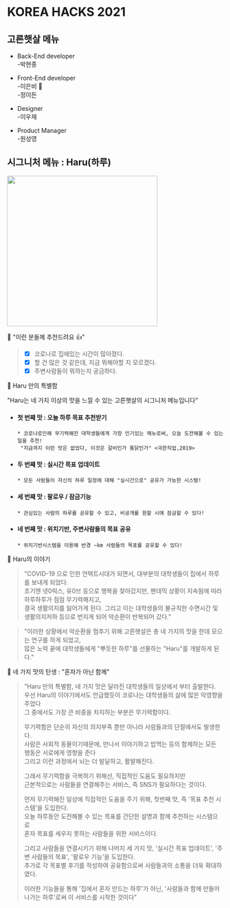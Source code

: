 # KOREA HACKS 2021 

## 고른햇살 메뉴

* Back-End developer  
-박현종

* Front-End developer  
-이은비   :star2:  
-정이든

* Designer  
-이우재 

* Product Manager  
-원성영

## 시그니처 메뉴 : Haru(하루)  
  <a href="#"><img src=https://user-images.githubusercontent.com/76839243/104104209-0aaf0800-52ea-11eb-92c4-6edd37125436.jpg width="350" height="350"></a>   
  
:small_orange_diamond: "이런 분들께 추천드려요 :+1:"
> - [x] 코로나로 집에있는 시간이 많아졌다.
> - [x] 할 건 많은 것 같은데, 지금 뭐해야할 지 모르겠다. 
> - [x] 주변사람들이 뭐하는지 궁금하다.  

:small_orange_diamond: Haru 만의 특별함  

 "Haru는 네 가지 이상의 맛을 느낄 수 있는 고른햇살의 시그니처 메뉴입니다"  
    
  * #### 첫 번째 맛 : 오늘 하루 목표 추천받기  
        * 코로나로인해 무기력해진 대학생들에게 가장 인기있는 메뉴로써, 오늘 도전해볼 수 있는 일을 추천!
         "지금까지 이런 맛은 없었다, 이것은 갈비인가 통닭인가" <극한직업,2019> 
 
 * #### 두 번째 맛 : 실시간 목표 업데이트
       * 모든 사람들이 자신의 하루 일정에 대해 "실시간으로" 공유가 가능한 시스템!  
       
 * #### 세 번째 맛 : 팔로우 / 잠금기능
       * 관심있는 사람의 하루를 공유할 수 있고, 비공개를 원할 시에 잠금할 수 있다!
       
 * #### 네 번째 맛 : 위치기반, 주변사람들의 목표 공유
       * 위치기반시스템을 이용해 반경 ~km 사람들의 목표를 공유할 수 있다!  

:small_orange_diamond: Haru의 이야기  
> "COVID-19 으로 인한 언택트시대가 되면서, 대부분의 대학생들이 집에서 하루를 보내게 되었다.  
>  초기엔 넷0릭스, 유0브 등으로 행복을 찾아갔지만, 팬데믹 상황이 지속됨에 따라 하루하루가 점점 무기력해지고,  
>  결국 생활의지를 잃어가게 된다. 그리고 이는 대학생들의 불규칙한 수면시간 및 생활의지저하 등으로 번지게 되어 악순환이 반복되어 갔다."  

>  "이러한 상황에서 악순환을 멈추기 위해 고른햇살은 총 네 가지의 맛을 한데 모으는 연구를 하게 되었고,  
>  많은 노력 끝에 대학생들에게 "뿌듯한 하루"를 선물하는 "Haru"를 개발하게 된다."  

:small_orange_diamond: 네 가지 맛의 탄생 : "혼자가 아닌 함께"
> "Haru 만의 특별함, 네 가지 맛은 달라진 대학생들의 일상에서 부터 출발한다.  
>  우선 Haru의 이야기에서도 언급했듯이 코로나는 대학생들의 삶에 많은 악영향을 주었다  
>  그 중에서도 가장 큰 비중을 차지하는 부분은 무기력함이다.  
>
>  무기력함은 단순히 자신의 의지부족 뿐만 아니라 사람들과의 단절에서도 발생한다.  
>  사람은 사회적 동물이기때문에, 만나서 이야기하고 밥먹는 등의 함께하는 모든 행동은 서로에게 영향을 준다  
>  그리고 이런 과정에서 뇌는 더 발달하고, 활발해진다.  
>  
>  그래서 무기력함을 극복하기 위해선, 직접적인 도움도 필요하지만  
>  근본적으로는 사람들을 연결해주는 서비스, 즉 SNS가 필요하다는 것이다.  
>   
>  먼저 무기력해진 일상에 직접적인 도움을 주기 위해, 첫번째 맛, 즉 '목표 추천 시스템'을 도입한다.  
>  오늘 하루동안 도전해볼 수 있는 목표를 간단한 설명과 함께 추천하는 시스템으로  
>  혼자 목표를 세우지 못하는 사람들을 위한 서비스이다.  
>  
>  그리고 사람들을 연결시키기 위해 나머지 세 가지 맛, '실시간 목표 업데이트', '주변 사람들의 목표', '팔로우 기능'을 도입한다.  
>  추가로 각 목표별 후기를 작성하여 공유함으로써 사람들과의 소통을 더욱 확대하였다.  
>  
>  이러한 기능들을 통해 '집에서 혼자 만드는 하루'가 아닌, '사람들과 함께 만들어 나가는 하루'로써 이 서비스를 시작한 것이다"  




